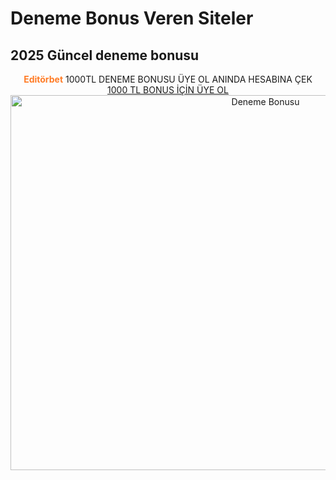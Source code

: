 <h1>Deneme Bonus Veren Siteler</h1>
<h2>2025 Güncel deneme bonusu</h2>

<meta name="description" content="2025 Deneme Bonusu Veren Kumar ve bahis siteleri">
    <meta name="keywords" content="deneme bonusu veren siteler, bonus veren siteler, deneme bonusu, deneme bonusu veren yeni siteler, bedava bonus veren siteler, hoşgeldin bonusu veren siteler, deneme bonusu veren bahis siteleri, bonus veren bahis siteleri">



<center><div class="fixed-banner"
    onclick="if(event.target.tagName !== 'A') window.open('https://edtbt.ink/4NMzuP', '_blank');"
    style="cursor: pointer;">
    <strong style="color: #ff7b25;">Editörbet</strong> 1000TL DENEME BONUSU ÜYE OL ANINDA HESABINA ÇEK
    <a href="https://edtbt.ink/4NMzuP" target="_blank" rel="noopener noreferrer" class="fixed-banner-btn">
<br>        <span style="white-space: nowrap;">1000 TL BONUS İÇİN ÜYE OL</span>
    </a>
</div>
<a href="https://edtbt.ink/4NMzuP">
  <img src="https://resmim.net/cdn/2025/06/10/ToXltH.jpg" title="Deneme Bonusu" width="800" height="600" />
</a>



</center>
